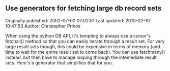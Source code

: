 ## Use generators for fetching large db record sets

Originally published: 2002-07-02 07:02:51
Last updated: 2010-02-10 10:47:53
Author: Christopher Prinos

When using the python DB API, it's tempting to always use a cursor's fetchall() method so that you can easily iterate through a result set. For very large result sets though, this could be expensive in terms of memory (and time to wait for the entire result set to come back). You can use fetchmany() instead, but then have to manage looping through the intemediate result sets. Here's a generator that simplifies that for you.